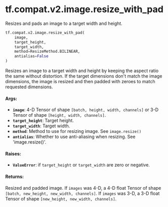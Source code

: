 <div itemscope itemtype="http://developers.google.com/ReferenceObject">
<meta itemprop="name" content="tf.compat.v2.image.resize_with_pad" />
<meta itemprop="path" content="Stable" />
</div>

# tf.compat.v2.image.resize_with_pad

Resizes and pads an image to a target width and height.

``` python
tf.compat.v2.image.resize_with_pad(
    image,
    target_height,
    target_width,
    method=ResizeMethod.BILINEAR,
    antialias=False
)
```

<!-- Placeholder for "Used in" -->

Resizes an image to a target width and height by keeping
the aspect ratio the same without distortion. If the target
dimensions don't match the image dimensions, the image
is resized and then padded with zeroes to match requested
dimensions.

#### Args:


* <b>`image`</b>: 4-D Tensor of shape `[batch, height, width, channels]` or 3-D Tensor
  of shape `[height, width, channels]`.
* <b>`target_height`</b>: Target height.
* <b>`target_width`</b>: Target width.
* <b>`method`</b>: Method to use for resizing image. See `image.resize()`
* <b>`antialias`</b>: Whether to use anti-aliasing when resizing. See 'image.resize()'.


#### Raises:


* <b>`ValueError`</b>: if `target_height` or `target_width` are zero or negative.


#### Returns:

Resized and padded image.
If `images` was 4-D, a 4-D float Tensor of shape
`[batch, new_height, new_width, channels]`.
If `images` was 3-D, a 3-D float Tensor of shape
`[new_height, new_width, channels]`.
